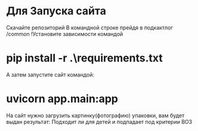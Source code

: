 # Для Запуска сайта
Скачайте репозиторий
В командной строке прейдя в подкактлог /common
!Установите зависимости командой 
# pip install -r .\requirements.txt
А затем запустите сайт командой:
# uvicorn app.main:app


На сайт нужно загрузить картинку(фотографию) упаковки, вам будет выдан результат: 
    Подходит ли для детей и подпадает под критерии ВОЗ